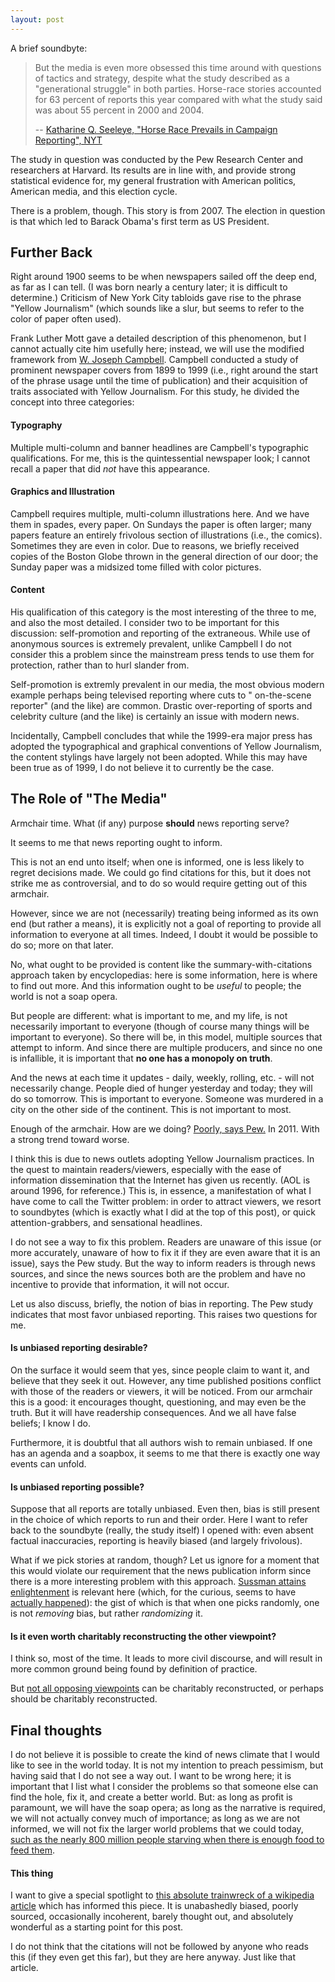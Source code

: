 ```yaml
---
layout: post
---
```


A brief soundbyte:

> But the media is even more obsessed this time around with questions of tactics and strategy, despite what the study described as a "generational struggle" in both parties. Horse-race stories accounted for 63 percent of reports this year compared with what the study said was about 55 percent in 2000 and 2004.
>
>   -- [Katharine Q. Seeleye, "Horse Race Prevails in Campaign Reporting", NYT](http://www.nytimes.com/2007/10/29/business/media/29coverage.html)

The study in question was conducted by the Pew Research Center and researchers
at Harvard.  Its results are in line with, and provide strong statistical
evidence for, my general frustration with American politics, American media,
and this election cycle.

There is a problem, though.  This story is from 2007.  The election in
question is that which led to Barack Obama's first term as US President.

## Further Back

Right around 1900 seems to be when newspapers sailed off the deep end, as far
as I can tell.  (I was born nearly a century later; it is difficult to
determine.)  Criticism of New York City tabloids gave rise to the phrase
"Yellow Journalism" (which sounds like a slur, but seems to refer to the color
of paper often used).

Frank Luther Mott gave a detailed description of this
phenomenon, but I cannot actually cite him usefully here; instead, we will use
the modified framework from
[W. Joseph Campbell](https://books.google.com/books?id=-_kWbKnrx8AC&lpg=PP1&dq=isbn%3A0275966860&pg=PA151##v=onepage&q&f=false).
Campbell conducted a study of prominent newspaper covers from 1899 to 1999
(i.e., right around the start of the phrase usage until the time of
publication) and their acquisition of traits associated with Yellow
Journalism.  For this study, he divided the concept into three categories:

#### Typography

Multiple multi-column and banner headlines are Campbell's typographic
qualifications.  For me, this is the quintessential newspaper look; I cannot
recall a paper that did *not* have this appearance.

#### Graphics and Illustration

Campbell requires multiple, multi-column illustrations here.  And we have them
in spades, every paper.  On Sundays the paper is often larger; many papers
feature an entirely frivolous section of illustrations (i.e., the comics).
Sometimes they are even in color.  Due to reasons, we briefly received copies
of the Boston Globe thrown in the general direction of our door; the Sunday
paper was a midsized tome filled with color pictures.

#### Content

His qualification of this category is the most interesting of the three to me,
and also the most detailed.  I consider two to be important for this
discussion: self-promotion and reporting of the extraneous.  While use of
anonymous sources is extremely prevalent, unlike Campbell I do not consider
this a problem since the mainstream press tends to use them for protection,
rather than to hurl slander from.

Self-promotion is extremly prevalent in our media, the most obvious modern
example perhaps being televised reporting where cuts to "<studioname>
on-the-scene reporter" (and the like) are common.  Drastic over-reporting of
sports and celebrity culture (and the like) is certainly an issue with modern
news.

Incidentally, Campbell concludes that while the 1999-era major press has
adopted the typographical and graphical conventions of Yellow Journalism, the
content stylings have largely not been adopted.  While this may have been true
as of 1999, I do not believe it to currently be the case.

## The Role of "The Media"

Armchair time.  What (if any) purpose **should** news reporting serve?

It seems to me that news reporting ought to inform.

This is not an end unto itself; when one is informed, one is less likely to
regret decisions made.  We could go find citations for this, but it does not
strike me as controversial, and to do so would require getting out of this
armchair.

However, since we are not (necessarily) treating being informed as its own
end (but rather a means), it is explicitly not a goal of reporting to provide
all information to everyone at all times.  Indeed, I doubt it would be
possible to do so; more on that later.

No, what ought to be provided is content like the summary-with-citations
approach taken by encyclopedias: here is some information, here is where to
find out more.  And this information ought to be *useful* to people; the world
is not a soap opera.

But people are different: what is important to me, and my life, is not
necessarily important to everyone (though of course many things will be
important to everyone).  So there will be, in this model, multiple sources
that attempt to inform.  And since there are multiple producers, and since no
one is infallible, it is important that **no one has a monopoly on truth**.

And the news at each time it updates - daily, weekly, rolling, etc. - will not
necessarily change.  People died of hunger yesterday and today; they will do
so tomorrow.  This is important to everyone.  Someone was murdered in a city
on the other side of the continent.  This is not important to most.

Enough of the armchair.  How are we doing?
[Poorly, says Pew.](http://www.people-press.org/2011/09/22/press-widely-criticized-but-trusted-more-than-other-institutions/)
In 2011.  With a strong trend toward worse.

I think this is due to news outlets adopting Yellow Journalism practices.  In
the quest to maintain readers/viewers, especially with the ease of information
dissemination that the Internet has given us recently.  (AOL is around 1996,
for reference.)  This is, in essence, a manifestation of what I have come to
call the Twitter problem: in order to attract viewers, we resort to soundbytes
(which is exactly what I did at the top of this post), or quick
attention-grabbers, and sensational headlines.

I do not see a way to fix this problem.  Readers are unaware of this issue (or
more accurately, unaware of how to fix it if they are even aware that it is an
issue), says the Pew study.  But the way to inform readers is through news
sources, and since the news sources both are the problem and have no incentive
to provide that information, it will not occur.

Let us also discuss, briefly, the notion of bias in reporting.  The Pew study
indicates that most favor unbiased reporting.  This raises two questions for
me.

#### Is unbiased reporting desirable?

On the surface it would seem that yes, since people claim to want it, and
believe that they seek it out.  However, any time published positions conflict
with those of the readers or viewers, it will be noticed.  From our armchair
this is a good: it encourages thought, questioning, and may even be the
truth.  But it will have readership consequences.  And we all have false
beliefs; I know I do.

Furthermore, it is doubtful that all authors wish to remain unbiased.  If one
has an agenda and a soapbox, it seems to me that there is exactly one way
events can unfold.

#### Is unbiased reporting possible?

Suppose that all reports are totally unbiased.  Even then, bias is still
present in the choice of which reports to run and their order.  Here I want to
refer back to the soundbyte (really, the study itself) I opened with: even
absent factual inaccuracies, reporting is heavily biased (and largely
frivolous).

What if we pick stories at random, though?  Let us ignore for a moment that
this would violate our requirement that the news publication inform since
there is a more interesting problem with this approach.
[Sussman attains enlightenment](http://www.catb.org/jargon/html/koans.html) is
relevant here (which, for the curious, seems to have
[actually happened](https://web.archive.org/web/20120717041345/http://sch57.msk.ru/~khim/hackers/part1/chapter6.html)):
the gist of which is that when one picks randomly, one is not *removing* bias,
but rather *randomizing* it.

#### Is it even worth charitably reconstructing the other viewpoint?

I think so, most of the time.  It leads to more civil discourse, and will
result in more common ground being found by definition of practice.

But
[not all opposing viewpoints](https://en.wikipedia.org/wiki/Westboro_baptist_church)
can be charitably reconstructed, or perhaps should be charitably
reconstructed.

## Final thoughts

I do not believe it is possible to create the kind of news climate that I
would like to see in the world today.  It is not my intention to preach
pessimism, but having said that I do not see a way out.  I want to be wrong
here; it is important that I list what I consider the problems so that someone
else can find the hole, fix it, and create a better world.  But: as long as
profit is paramount, we will have the soap opera; as long as the narrative is
required, we will not actually convey much of importance; as long as we are
not informed, we will not fix the larger world problems that we could today,
[such as the nearly 800 million people starving when there is enough food to feed them](http://www.worldhunger.org/2015-world-hunger-and-poverty-facts-and-statistics/).

#### This thing

I want to give a special spotlight to
[this absolute trainwreck of a wikipedia article](https://en.wikipedia.org/w/index.php?title=News_media_in_the_United_States&oldid=748857161##Public_attitudes_regarding_news_media)
which has informed this piece.  It is unabashedly biased, poorly sourced,
occasionally incoherent, barely thought out, and absolutely wonderful as a
starting point for this post.

I do not think that the citations will not be followed by anyone who reads
this (if they even get this far), but they are here anyway.  Just like that
article.
